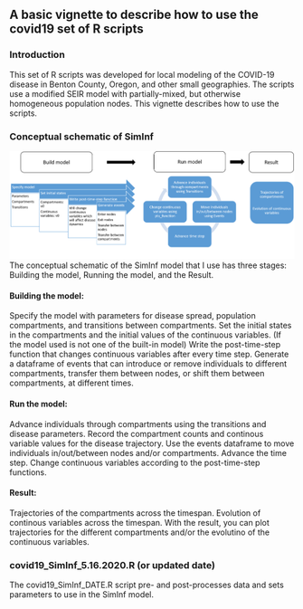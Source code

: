## A basic vignette to describe how to use the covid19 set of R scripts
### Introduction
This set of R scripts was developed for local modeling of the COVID-19 disease in Benton County, Oregon, and other small geographies. The scripts use a modified SEIR model with partially-mixed, but otherwise homogeneous population nodes. This vignette describes how to use the scripts.

### Conceptual schematic of SimInf
![Conceptual schematic of SimInf](images/simInfSchematic.png)
The conceptual schematic of the SimInf model that I use has three stages: Building the model, Running the model, and the Result.
#### Building the model:
Specify the model with parameters for disease spread, population compartments, and transitions between compartments.
Set the initial states in the compartments and the initial values of the continuous variables.
(If the model used is not one of the built-in model) Write the post-time-step function that changes continuous variables after every time step.
Generate a dataframe of events that can introduce or remove individuals to different compartments, transfer them between nodes, or shift them between compartments, at different times.
#### Run the model:
Advance individuals through compartments using the transitions and disease parameters. Record the compartment counts and continous variable values for the disease trajectory.
Use the events dataframe to move individuals in/out/between nodes and/or compartments.
Advance the time step.
Change continuous variables according to the post-time-step functions.
#### Result:
Trajectories of the compartments across the timespan.
Evolution of continous variables across the timespan.
With the result, you can plot trajectories for the different compartments and/or the evolutino of the continuous variables.

### covid19_SimInf_5.16.2020.R (or updated date)
The covid19_SimInf_DATE.R script pre- and post-processes data and sets parameters to use in the SimInf model.
